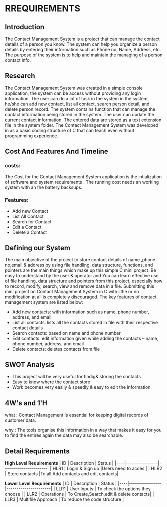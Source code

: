 # RREQUIREMENTS
 ## Introduction
 The Contact Management System is a project that can manage the contact details of a person you know. The system can help you organize a person details by entering their information such as Phone no, Name, Address, etc. The purpose of the system is to help and maintain the managing of a person contact info.
 ## Research
 The Contact Management System was created in a simple console application, the system can be access without providing any login information. The user can do a lot of task in the system in the system, he/she can add new contact, list all contact, search person detail, and delete person record. The system contains function that can manage the contact information being stored in the system. The user can update the current contact information. The entered data are stored as a text extension file in the system folder. The Contact Management System was developed in as a basic coding structure of C that can teach even without programming experience.
 ## Cost And Features And Timeline
 ### costs:
 The Cost for the Contact Management System application is the intialization of software and system requirements . The running cost needs an working system with an the battery backsups. 
 ### Features:
 - Add new Contact
 - List All Contact
 - Search for Contact
 - Edit a Contact
 - Delete a Contact
## Defining our System
   The main objective of the project to store contact details of name ,phone no,email & address by using file handling, data structure, functions, and pointers are the main things which make up this simple C mini project .Be easy to understand by the user & operator and You can learn effective use of file handling, data structure and pointers from this project, especially how to record, modify, search, view and remove data in a file. Submitting this mini project on Contact Management System in C with little or no modification at all is completely discouraged.
The key features of contact management system are listed below:
- Add new contacts: with information such as name, phone number, address, and email
 - List all contacts: lists all the contacts stored in file with their respective contact details
 - Search contacts: based on name and phone number
 - Edit contacts: edit information given while adding the contacts – name, phone      number, address, and email
 - Delete contacts: deletes contacts from file
 ## SWOT Analysis
 - This project will be very useful for findig& storing the contacts
 - Easy to know where the contact store
 - Work becomes very easily & speedly & easy to edit the information.
 ## 4W's and 1'H
what : Contact Management is essential for keeping digital records of customer data.

why : The tools organise this information in a way that makes it easy for you to find the entires again the data may also be searchable.




## Detail Requirements
__High Level Requirements__
| ID |   Description  |             Status   |
|----|----------------|----------------------|
| HLR1 | Login & Sign up |Users need to acces |
| HLR2  | Store contacts |To  all Add contacts and edit contacts|

__Lower Level Requirements__
| ID |   Description  |             Status   |
|----|----------------|----------------------|
| LLR1 | User Inputs | To check the options they choose |
| LLR2  | Operations | To Create,Search,edit & delete contacts|
| LLR3  | Multifile Approach | To reduce the code structure |




